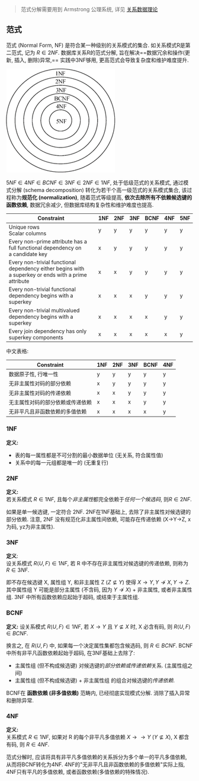 > 范式分解需要用到 Armstrong 公理系统, 详见 [关系数据理论](关系数据理论.md)

## 范式

范式 (Normal Form, NF) 是符合某一种级别的关系模式的集合. 如关系模式R是第二范式, 记为 $R\in 2NF$. 数据库关系R的范式分解, 旨在解决==数据冗余和操作(更新, 插入, 删除)异常,== 实践中3NF够用, 更高范式会导致复杂度和维护难度提升.

![|200](../../../-%20attach/Pasted%20image%2020231229160148.png)

$5NF\in 4NF\in BCNF\in 3NF\in 2NF\in 1NF$, 处于低级范式的关系模式, 通过模式分解 (schema decomposition) 转化为若干个高一级范式的关系模式集合, 该过程称为**规范化 (normalization)**, 随着范式等级提高, **依次去除所有不依赖候选键的函数依赖**, 数据冗余减少, 但数据库结构复杂性和维护难度也提高.

| Constraint                                                                                                                                        | 1NF | 2NF | 3NF | BCNF | 4NF | 5NF | 
| ------------------------------------------------------------------------------------------------------------------------------------------------- | --- | --- | ---  | ---- | --- | --- |
| Unique rows <br> Scalar columns                                  | y   | y   | y    | y    | y   | y   |
| Every non-prime attribute has a full functional dependency on a candidate key  | x   | y   | y    | y    | y   | y   |
| Every non-trivial functional dependency either begins with a superkey or ends with a prime attribute | x   | x   | y   | y    | y    |  y   |
| Every non-trivial functional dependency begins with a superkey                                                | x   | x   | x    | y    |  y   | y   |
| Every non-trivial multivalued dependency begins with a superkey                                                                                   | x   | x   | x     | x    | y   | y   |
| Every join dependency has only superkey components                                                                                                | x   | x   | x   | x    | x   | y    |

中文表格:

| Constraint                                      | 1NF | 2NF | 3NF | BCNF | 4NF |
| ----------------------------------------------- | --- | --- | --- | ---- | --- |
| 数据原子性, 行唯一性                            | y   | y   | y   | y    | y   |
| 无非主属性对码的部分依赖                    | x   | y   | y   | y    | y   |
| 无非主属性对码的传递依赖                    | x   | x   | y   | y    | y   |
| 无主属性对码的部分依赖或传递依赖 | x   | x   | x   | y    | y   |
| 无非平凡且非函数依赖的多值依赖                  | x   | x   | x   | x    | y   |


### 1NF

**定义:**  
- 表的每一属性都是不可分割的最小数据单位 (无关系, 符合属性值)
- 关系中的每一元组都是唯一的 (无重复行)

### 2NF

**定义:**  
若关系模式 $R\in 1NF$, 且每个*非主属性*都完全依赖于*任何一个候选码*, 则$R\in 2NF$.

如果是单一候选键, 一定符合 2NF. 2NF在1NF基础上, 去除了非主属性对候选键的部分依赖. 注意, 2NF 没有规范化非主属性间依赖, 可能存在传递依赖 (X->Y->Z, x为码, yz为非主属性).

### 3NF

**定义**:  
设关系模式 $R\langle U, F\rangle\in 1NF$, 若 R 中不存在非主属性对候选键的传递依赖, 则称为 $R\in 3NF$. 

即不存在候选键 X, 属性组 Y, 和非主属性 Z ($Z\not\subseteq Y$) 使得 $X\rightarrow Y, Y\not\rightarrow X, Y\rightarrow Z$. 其中属性组 Y 可能是部分主属性 (不含码, 因为 $Y\not\rightarrow X$) + 非主属性, 或者非主属性组. 3NF 中所有函数依赖应起始于超码, 或结束于主属性组.

### BCNF

**定义:** 
设关系模式 $R\langle U, F\rangle\in1NF$, 若 $X\rightarrow Y$ 且 $Y\not\subseteq X$ 时, X 必含有码, 则 $R\langle U, F\rangle\in BCNF$. 

换言之, 在 $R\langle U, F\rangle$ 中, 如果每一个决定属性集都包含候选码, 则 $R\in BCNF$. BCNF 中所有非平凡函数依赖起始于超码, 在3NF基础上去除了: 
- 主属性组 (但不构成候选键) 对候选键的*部分依赖或传递依赖*关系. (主属性组之间)
- 主属性组 (但不构成候选键) + 非主属性组 的组合对候选键的*传递依赖*.

BCNF在 **函数依赖 (非多值依赖)** 范畴内, 已经彻底实现模式分解. 消除了插入异常和删除异常.

### 4NF

**定义:**  
关系模式 $R\in 1NF$, 如果对 R 的每个非平凡多值依赖 $X\rightarrow\rightarrow Y\ (Y\not\subseteq X)$, X 都含有码, 则 $R\in 4NF$.

范式分解时, 应该将具有非平凡多值依赖的关系拆分为多个单一的平凡多值依赖, 从而将BCNF转化为4NF. 4NF的"无非平凡且非函数依赖的多值依赖"实际上指, 4NF只有平凡的多值依赖, 或者函数依赖(多值依赖的特殊情况).